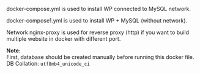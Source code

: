docker-compose.yml is used to install WP connected to MySQL network.

docker-compose1.yml is used to install WP + MySQL (without network).

Network nginx-proxy is used for reverse proxy (http) if you want to build multiple website in docker with different port.

<b>Note:</b>
<br>First, database should be created manually before running this docker file.
<br>DB Collation: <code>utf8mb4_unicode_ci</code>
